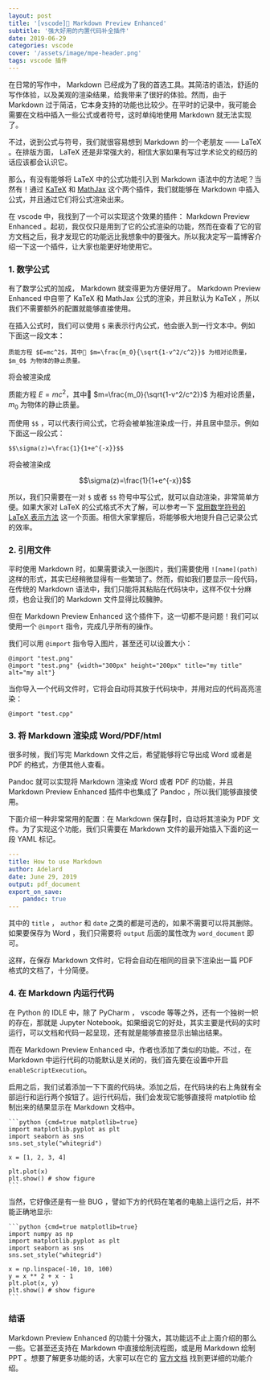 ```yaml
---
layout: post
title: '[vscode] Markdown Preview Enhanced'
subtitle: '强大好用的内置代码补全插件'
date: 2019-06-29
categories: vscode
cover: '/assets/image/mpe-header.png'
tags: vscode 插件
---
```


在日常的写作中， Markdown 已经成为了我的首选工具。其简洁的语法，舒适的写作体验，以及美观的渲染结果，给我带来了很好的体验。然而，由于 Markdown 过于简洁，它本身支持的功能也比较少。在平时的记录中，我可能会需要在文档中插入一些公式或者符号，这时单纯地使用 Markdown 就无法实现了。

不过，说到公式与符号，我们就很容易想到 Markdown 的一个老朋友 —— LaTeX 。在排版方面， LaTeX 还是非常强大的，相信大家如果有写过学术论文的经历的话应该都会认识它。

那么，有没有能够将 LaTeX 中的公式功能引入到 Markdown 语法中的方法呢？当然有！通过 [KaTeX](https://github.com/Khan/KaTeX) 和 [MathJax](https://github.com/mathjax/MathJax) 这个两个插件，我们就能够在 Markdown 中插入公式，并且通过它们将公式渲染出来。

在 vscode 中，我找到了一个可以实现这个效果的插件： Markdown Preview Enhanced 。起初，我仅仅只是用到了它的公式渲染的功能，然而在查看了它的官方文档之后，我才发现它的功能远比我想象中的要强大。所以我决定写一篇博客介绍一下这一个插件，让大家也能更好地使用它。

### 1. 数学公式

有了数学公式的加成， Markdown 就变得更为方便好用了。 Markdown Preview Enhanced 中自带了 KaTeX 和 MathJax 公式的渲染，并且默认为 KaTeX ，所以我们不需要额外的配置就能够直接使用。

在插入公式时，我们可以使用 `$` 来表示行内公式，他会嵌入到一行文本中。例如下面这一段文本：

```
质能方程 $E=mc^2$，其中 $m=\frac{m_0}{\sqrt{1-v^2/c^2}}$ 为相对论质量， $m_0$ 为物体的静止质量。
```

将会被渲染成

质能方程 $E=mc^2$，其中 $m=\frac{m_0}{\sqrt{1-v^2/c^2}}$ 为相对论质量， $m_0$ 为物体的静止质量。

而使用 `$$` ，可以代表行间公式，它将会被单独渲染成一行，并且居中显示。例如下面这一段公式：

```
$$\sigma(z)=\frac{1}{1+e^{-x}}$$
```

将会被渲染成

$$\sigma(z)=\frac{1}{1+e^{-x}}$$

所以，我们只需要在一对 `$` 或者 `$$` 符号中写公式，就可以自动渲染，非常简单方便。如果大家对 LaTeX 的公式格式不大了解，可以参考一下 [常用数学符号的 LaTeX 表示方法](http://www.mohu.org/info/symbols/symbols.htm) 这一个页面。相信大家掌握后，将能够极大地提升自己记录公式的效率。

### 2. 引用文件

平时使用 Markdown 时，如果需要读入一张图片，我们需要使用 `![name](path)` 这样的形式，其实已经稍微显得有一些繁琐了。然而，假如我们要显示一段代码，在传统的 Markdown 语法中，我们只能将其粘贴在代码块中，这样不仅十分麻烦，也会让我们的 Markdown 文件显得比较臃肿。

但在 Markdown Preview Enhanced 这个插件下，这一切都不是问题！我们可以使用一个 `@import` 指令，完成几乎所有的操作。

我们可以用 `@import` 指令导入图片，甚至还可以设置大小：

```
@import "test.png"
@import "test.png" {width="300px" height="200px" title="my title" alt="my alt"}
```

当你导入一个代码文件时，它将会自动将其放于代码块中，并用对应的代码高亮渲染：

```
@import "test.cpp"
```

### 3. 将 Markdown 渲染成 Word/PDF/html

很多时候，我们写完 Markdown 文件之后，希望能够将它导出成 Word 或者是 PDF 的格式，方便其他人查看。

Pandoc 就可以实现将 Markdown 渲染成 Word 或者 PDF 的功能，并且 Markdown Preview Enhanced 插件中也集成了 Pandoc ，所以我们能够直接使用。

下面介绍一种非常常用的配置：在 Markdown 保存时，自动将其渲染为 PDF 文件。为了实现这个功能，我们只需要在 Markdown 文件的最开始插入下面的这一段 YAML 标记。

```yaml
---
title: How to use Markdown
author: Adelard
date: June 29, 2019
output: pdf_document
export_on_save:
    pandoc: true
---
```

其中的 `title` ， `author` 和 `date` 之类的都是可选的，如果不需要可以将其删除。如果要保存为 Word ，我们只需要将 `output` 后面的属性改为 `word_document` 即可。

这样，在保存 Markdown 文件时，它将会自动在相同的目录下渲染出一篇 PDF 格式的文档了，十分简便。

### 4. 在 Markdown 内运行代码

在 Python 的 IDLE 中，除了 PyCharm ， vscode 等等之外，还有一个独树一帜的存在，那就是 Jupyter Notebook。如果细说它的好处，其实主要是代码的实时运行，可以文档和代码一起呈现，还有就是能够直接显示出输出结果。

而在 Markdown Preview Enhanced 中，作者也添加了类似的功能。不过，在 Markdown 中运行代码的功能默认是关闭的，我们首先要在设置中开启 `enableScriptExecution`。

启用之后，我们试着添加一下下面的代码块。添加之后，在代码块的右上角就有全部运行和运行两个按钮了。运行代码后，我们会发现它能够直接将 matplotlib 绘制出来的结果显示在 Markdown 文档中。

    ```python {cmd=true matplotlib=true}
    import matplotlib.pyplot as plt
    import seaborn as sns
    sns.set_style("whitegrid")

    x = [1, 2, 3, 4]

    plt.plot(x)
    plt.show() # show figure
    ```

当然，它好像还是有一些 BUG ，譬如下方的代码在笔者的电脑上运行之后，并不能正确地显示:

    ```python {cmd=true matplotlib=true}
    import numpy as np
    import matplotlib.pyplot as plt
    import seaborn as sns
    sns.set_style("whitegrid")

    x = np.linspace(-10, 10, 100)
    y = x ** 2 + x - 1
    plt.plot(x, y)
    plt.show() # show figure
    ```

### 结语

Markdown Preview Enhanced 的功能十分强大，其功能远不止上面介绍的那么一些。它甚至还支持在 Markdown 中直接绘制流程图，或是用 Markdown 绘制 PPT 。想要了解更多功能的话，大家可以在它的 [官方文档](https://shd101wyy.github.io/markdown-preview-enhanced/#/) 找到更详细的功能介绍。